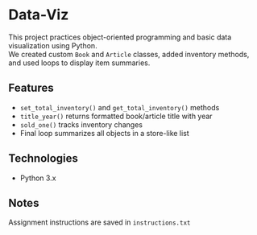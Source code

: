 # Data-Viz

This project practices object-oriented programming and basic data visualization using Python.  
We created custom `Book` and `Article` classes, added inventory methods, and used loops to display item summaries.

## Features
- `set_total_inventory()` and `get_total_inventory()` methods
- `title_year()` returns formatted book/article title with year
- `sold_one()` tracks inventory changes
- Final loop summarizes all objects in a store-like list

## Technologies
- Python 3.x

## Notes
Assignment instructions are saved in `instructions.txt`
